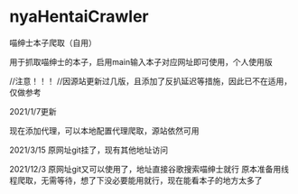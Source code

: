 # nyaHentaiCrawler
喵绅士本子爬取（自用）

用于抓取喵绅士的本子，启用main输入本子对应网址即可使用，个人使用版

//注意！！！
//因源站更新过几版，且添加了反扒延迟等措施，因此已不在适用，仅做参考

2021/1/7更新

现在添加代理，可以本地配置代理爬取，源站依然可用

2021/3/15
原网址git挂了，现有其他地址访问

2021/12/3
原网址git又可以使用了，地址直接谷歌搜索喵绅士就行
原本准备用线程爬取，无需等待，想了下没必要能用就行，现在能看本子的地方太多了
